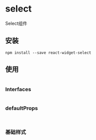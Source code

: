 # select

Select组件

## 安装

`npm install --save react-widget-select`


## 使用



```js

```

### Interfaces

```ts

```

### defaultProps 

```
 
```


### 基础样式

```css

```
